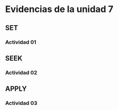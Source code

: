 # Evidencias de la unidad 7

## SET

### Actividad 01


## SEEK

### Actividad 02


## APPLY

### Actividad 03

